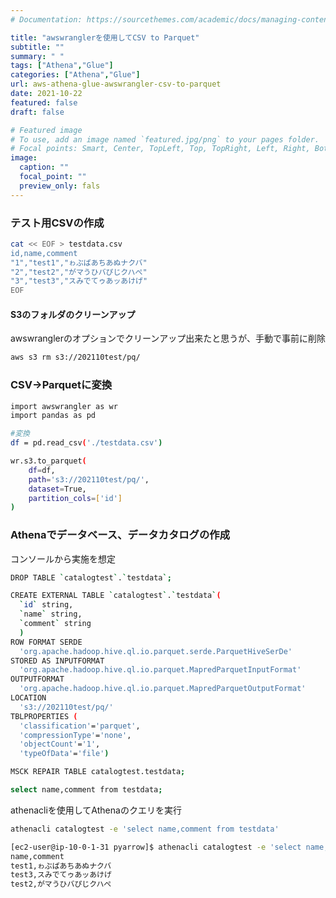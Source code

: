 ```yaml
---
# Documentation: https://sourcethemes.com/academic/docs/managing-content/

title: "awswranglerを使用してCSV to Parquet"
subtitle: ""
summary: " "
tags: ["Athena","Glue"]
categories: ["Athena","Glue"]
url: aws-athena-glue-awswrangler-csv-to-parquet
date: 2021-10-22
featured: false
draft: false

# Featured image
# To use, add an image named `featured.jpg/png` to your pages folder.
# Focal points: Smart, Center, TopLeft, Top, TopRight, Left, Right, BottomLeft, Bottom, BottomRight.
image:
  caption: ""
  focal_point: ""
  preview_only: fals
---
```


### テスト用CSVの作成

```sh
cat << EOF > testdata.csv
id,name,comment
"1","test1","ゎぶばあちあぬナクバ"
"2","test2","がマうひバぴじクハぺ"
"3","test3","スみでてゥあッあけげ"
EOF
```

#### S3のフォルダのクリーンアップ

awswranglerのオプションでクリーンアップ出来たと思うが、手動で事前に削除

```sh
aws s3 rm s3://202110test/pq/
```

### CSV→Parquetに変換

```sh
import awswrangler as wr
import pandas as pd

#変換
df = pd.read_csv('./testdata.csv')

wr.s3.to_parquet(
    df=df,
    path='s3://202110test/pq/',
    dataset=True,
    partition_cols=['id']
)
```

### Athenaでデータベース、データカタログの作成

コンソールから実施を想定

```sh
DROP TABLE `catalogtest`.`testdata`;

CREATE EXTERNAL TABLE `catalogtest`.`testdata`(
  `id` string, 
  `name` string, 
  `comment` string
  )
ROW FORMAT SERDE 
  'org.apache.hadoop.hive.ql.io.parquet.serde.ParquetHiveSerDe' 
STORED AS INPUTFORMAT 
  'org.apache.hadoop.hive.ql.io.parquet.MapredParquetInputFormat' 
OUTPUTFORMAT 
  'org.apache.hadoop.hive.ql.io.parquet.MapredParquetOutputFormat'
LOCATION
  's3://202110test/pq/'
TBLPROPERTIES (
  'classification'='parquet', 
  'compressionType'='none', 
  'objectCount'='1', 
  'typeOfData'='file')

MSCK REPAIR TABLE catalogtest.testdata;

select name,comment from testdata;

```

athenacliを使用してAthenaのクエリを実行

```sh
athenacli catalogtest -e 'select name,comment from testdata'
```

```sh
[ec2-user@ip-10-0-1-31 pyarrow]$ athenacli catalogtest -e 'select name,comment from testdata'
name,comment
test1,ゎぶばあちあぬナクバ
test3,スみでてゥあッあけげ
test2,がマうひバぴじクハぺ
```

